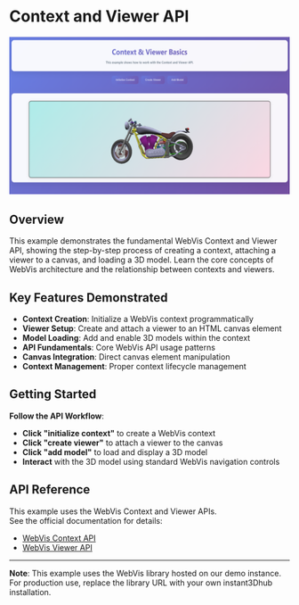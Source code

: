 # Context and Viewer API

![Context and Viewer API](./thumb.png)

## Overview

This example demonstrates the fundamental WebVis Context and Viewer API, showing the step-by-step process of creating a context, attaching a viewer to a canvas, and loading a 3D model. Learn the core concepts of WebVis architecture and the relationship between contexts and viewers.

## Key Features Demonstrated

- **Context Creation**: Initialize a WebVis context programmatically
- **Viewer Setup**: Create and attach a viewer to an HTML canvas element
- **Model Loading**: Add and enable 3D models within the context
- **API Fundamentals**: Core WebVis API usage patterns
- **Canvas Integration**: Direct canvas element manipulation
- **Context Management**: Proper context lifecycle management

## Getting Started

**Follow the API Workflow**:
   - **Click "initialize context"** to create a WebVis context
   - **Click "create viewer"** to attach a viewer to the canvas
   - **Click "add model"** to load and display a 3D model
   - **Interact** with the 3D model using standard WebVis navigation controls

## API Reference

This example uses the WebVis Context and Viewer APIs.  
See the official documentation for details:  
- [WebVis Context API](https://docs.threedy.io/latest/doc/webvis/interfaces/ContextAPI.html#contextapi)
- [WebVis Viewer API](https://docs.threedy.io/latest/doc/webvis/interfaces/ViewerAPI.html#viewerapi)

---

**Note**: This example uses the WebVis library hosted on our demo instance. For production use, replace the library URL with your own instant3Dhub installation.

